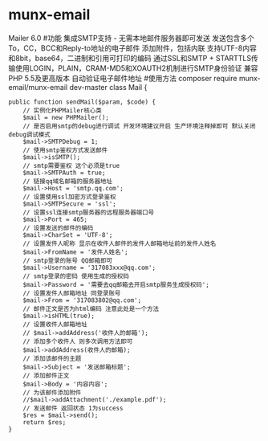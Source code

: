 # munx-email
Mailer 6.0
#功能
集成SMTP支持 - 无需本地邮件服务器即可发送
发送包含多个To，CC，BCC和Reply-to地址的电子邮件
添加附件，包括内联
支持UTF-8内容和8bit，base64，二进制和引用可打印的编码
通过SSL和SMTP + STARTTLS传输使用LOGIN，PLAIN，CRAM-MD5和XOAUTH2机制进行SMTP身份验证
兼容PHP 5.5及更高版本
自动验证电子邮件地址
#使用方法
composer require munx-email/munx-email dev-master 
class Mail {

    public function sendMail($param, $code) {
        // 实例化PHPMailer核心类
        $mail = new PHPMailer();
        // 是否启用smtp的debug进行调试 开发环境建议开启 生产环境注释掉即可 默认关闭debug调试模式
        $mail->SMTPDebug = 1;
        // 使用smtp鉴权方式发送邮件
        $mail->isSMTP();
        // smtp需要鉴权 这个必须是true
        $mail->SMTPAuth = true;
        // 链接qq域名邮箱的服务器地址
        $mail->Host = 'smtp.qq.com';
        // 设置使用ssl加密方式登录鉴权
        $mail->SMTPSecure = 'ssl';
        // 设置ssl连接smtp服务器的远程服务器端口号
        $mail->Port = 465;
        // 设置发送的邮件的编码
        $mail->CharSet = 'UTF-8';
        // 设置发件人昵称 显示在收件人邮件的发件人邮箱地址前的发件人姓名
        $mail->FromName = '发件人姓名';
        // smtp登录的账号 QQ邮箱即可
        $mail->Username = '317083xxx@qq.com';
        // smtp登录的密码 使用生成的授权码
        $mail->Password = '需要去qq邮箱去开启smtp服务生成授权码';
        // 设置发件人邮箱地址 同登录账号
        $mail->From = '317083802@qq.com';
        // 邮件正文是否为html编码 注意此处是一个方法
        $mail->isHTML(true);
        // 设置收件人邮箱地址
        // $mail->addAddress('收件人的邮箱');
        // 添加多个收件人 则多次调用方法即可
        $mail->addAddress(收件人的邮箱);
        // 添加该邮件的主题
        $mail->Subject = '发送邮箱标题';
        // 添加邮件正文
        $mail->Body = '内容内容';
        // 为该邮件添加附件
        //$mail->addAttachment('./example.pdf');
        // 发送邮件 返回状态 1为success
        $res = $mail->send();
        return $res;
    }

